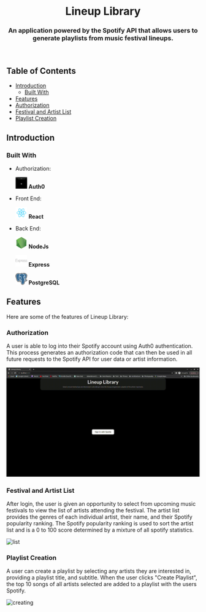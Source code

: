 <h1 align="center"> Lineup Library </h1>
<h3 align="center"> An application powered by the Spotify API that allows users to generate playlists from music festival lineups. </h3> <br>

## Table of Contents

- [Introduction](#introduction)
  - [Built With](#built-with)
 - [Features](#features)
  - [Authorization](#authorization)
  - [Festival and Artist List](#artist-list)
  - [Playlist Creation](#playlist-creation)
  
  
## Introduction


### Built With

- Authorization: 

    <img src="https://github.com/abanderson3/Lineup-Library/blob/main/src/Auth%20LL.gif" width=30px height=30px> **Auth0**
    
- Front End:

    <img src="https://raw.githubusercontent.com/github/explore/80688e429a7d4ef2fca1e82350fe8e3517d3494d/topics/react/react.png" width=30px height=30px> **React**

- Back End:

   <img src="https://raw.githubusercontent.com/github/explore/80688e429a7d4ef2fca1e82350fe8e3517d3494d/topics/nodejs/nodejs.png" width=30px height=30px> **NodeJs**

   <img src="https://raw.githubusercontent.com/github/explore/80688e429a7d4ef2fca1e82350fe8e3517d3494d/topics/express/express.png" width=30px height=30px> **Express**

   <img src="https://raw.githubusercontent.com/github/explore/80688e429a7d4ef2fca1e82350fe8e3517d3494d/topics/postgresql/postgresql.png" width=30px height=30px> **PostgreSQL**
   
   
   
## Features

Here are some of the features of Lineup Library:

### Authorization
A user is able to log into their Spotify account using Auth0 authentication. This process generates an authorization code that can then be used in all future requests to the Spotify API for user data or artist information. 

![login](https://github.com/abanderson3/Lineup-Library/blob/027248562da0d4c06f6a07e8154ab1858deff5dd/src/Auth%20LL.gif)

### Festival and Artist List
After login, the user is given an opportunity to select from upcoming music festivals to view the list of artists attending the festival. The artist list provides the genres of each individual artist, their name, and their Spotify popularity ranking. The Spotify popularity ranking is used to sort the artist list and is a 0 to 100 score determined by a mixture of all spotify statistics. 

![list](https://github.com/abanderson3/Lineup-Library/blob/e9d9ca0bbbe60e672b37b18ad6d82a0400d79369/src/List%20LL.gif)

### Playlist Creation
A user can create a playlist by selecting any artists they are interested in, providing a playlist title, and subtitle. When the user clicks "Create Playlist", the top 10 songs of all artists selected are added to a playlist with the users Spotify. 

![creating](https://github.com/abanderson3/Lineup-Library/blob/main/src/Creating%20LL.gif)
